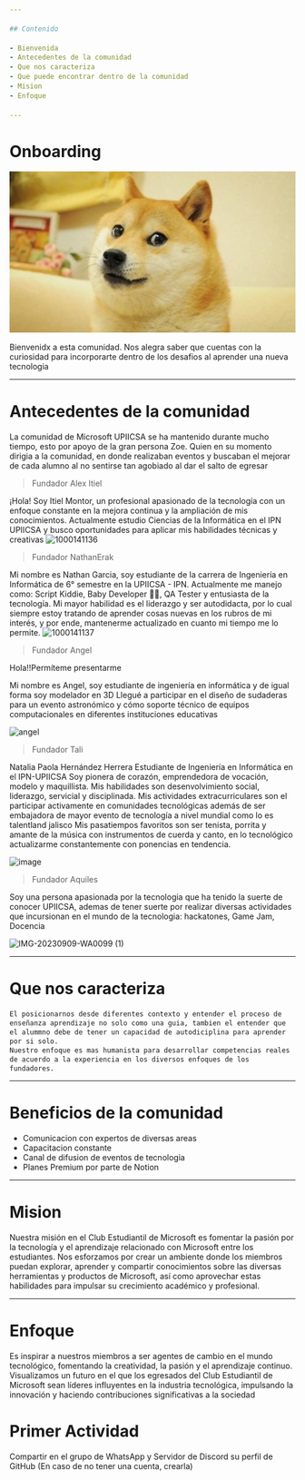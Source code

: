 ```yaml
---

## Contenido

- Bienvenida
- Antecedentes de la comunidad
- Que nos caracteriza
- Que puede encontrar dentro de la comunidad
- Mision
- Enfoque

---
```


# Onboarding

![dogecooljsjs](profile/doge.webp)

Bienvenidx a esta comunidad. 
Nos alegra saber que cuentas con la curiosidad para incorporarte dentro de los desafios al aprender una nueva tecnologia 

---

# Antecedentes de la comunidad 

La comunidad de Microsoft UPIICSA se ha mantenido durante mucho tiempo, esto por apoyo de la gran persona Zoe. 
Quien en su momento dirigia a la comunidad, en donde realizaban eventos y buscaban el mejorar de cada alumno al no sentirse tan agobiado al dar el salto de egresar 
> Fundador  Alex Itiel

¡Hola! Soy Itiel Montor, un profesional apasionado de la tecnología con un enfoque constante en la mejora continua y la ampliación de mis conocimientos. Actualmente estudio Ciencias de la Informática en el IPN UPIICSA y busco oportunidades para aplicar mis habilidades técnicas y creativas
![1000141136](https://github.com/UPIICSOFT/onboarding/assets/87087900/acd85a82-dba4-4216-86d0-2f6c48dae867)

> Fundador  NathanErak

Mi nombre es Nathan Garcia, soy estudiante de la carrera de Ingeniería en Informática  de 6° semestre en la UPIICSA - IPN.
Actualmente me manejo como: Script Kiddie, Baby Developer 🤱🏼, QA Tester y entusiasta de la tecnología.
Mi mayor habilidad es el liderazgo y ser autodidacta, por lo cual siempre estoy tratando de aprender cosas nuevas en los rubros de mi interés, y por ende, mantenerme actualizado en cuanto mi tiempo me lo permite.
![1000141137](https://github.com/UPIICSOFT/onboarding/assets/87087900/5fcb3a63-3beb-4a0a-8acc-06b8908486a1)

> Fundador  Angel

Hola!!Permíteme presentarme

Mi nombre es Angel, soy estudiante de ingeniería en informática y de igual forma soy modelador en 3D Llegué a participar en el diseño de sudaderas para un evento astronómico y cómo soporte técnico de equipos computacionales en diferentes instituciones educativas

![angel](https://github.com/UPIICSOFT/onboarding/assets/87087900/f3d8ba43-0730-4c91-a861-24ae002d32ff)

> Fundador  Tali

Natalia Paola Hernández Herrera
Estudiante de Ingeniería en Informática en el IPN-UPIICSA
Soy pionera de corazón, emprendedora de vocación, modelo y maquillista.
Mis habilidades son desenvolvimiento social, liderazgo, servicial y disciplinada.
Mis actividades extracurriculares son el participar activamente en comunidades tecnológicas además de ser embajadora de mayor evento de tecnología a nivel mundial como lo es talentland jalisco
Mis pasatiempos favoritos son ser tenista, porrita y amante de la música con instrumentos de cuerda y canto, en lo tecnológico actualizarme constantemente con ponencias en tendencia.

![image](https://github.com/UPIICSOFT/onboarding/assets/87087900/0cca11af-ebbe-4377-934b-c5cd8bf0b16b)



> Fundador  Aquiles

Soy una persona apasionada por la tecnologia que ha tenido la suerte de conocer UPIICSA, ademas de tener suerte por realizar diversas actividades que incursionan en el mundo de la tecnologia: hackatones, Game Jam, Docencia

![IMG-20230909-WA0099 (1)](https://github.com/UPIICSOFT/onboarding/assets/87087900/2bfab5c5-91e5-4598-a7e2-b7e515519680)



---

# Que nos caracteriza 


    El posicionarnos desde diferentes contexto y entender el proceso de enseñanza aprendizaje no solo como una guia, tambien el entender que el alummno debe de tener un capacidad de autodiciplina para aprender por si solo. 
    Nuestro enfoque es mas humanista para desarrollar competencias reales de acuerdo a la experiencia en los diversos enfoques de los fundadores. 
---


# Beneficios de la comunidad 

- Comunicacion con expertos de diversas areas
- Capacitacion constante
- Canal de difusion de eventos de tecnologia
- Planes Premium por parte de Notion

---

# Mision

Nuestra misión en el Club Estudiantil de Microsoft es fomentar la pasión por la tecnología y el aprendizaje relacionado con Microsoft entre los estudiantes. Nos esforzamos por crear un ambiente donde los miembros puedan explorar, aprender y compartir conocimientos sobre las diversas herramientas y productos de Microsoft, así como aprovechar estas habilidades para impulsar su crecimiento académico y profesional. 

---

# Enfoque 

Es inspirar a nuestros miembros a ser agentes de cambio en el mundo tecnológico, fomentando la creatividad, la pasión y el aprendizaje continuo. Visualizamos un futuro en el que los egresados del Club Estudiantil de Microsoft sean líderes influyentes en la industria tecnológica, impulsando la innovación y haciendo contribuciones significativas a la sociedad


# Primer Actividad 

Compartir en el grupo de WhatsApp y Servidor de Discord su perfil de GitHub (En caso de no tener una cuenta, crearla)
